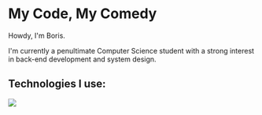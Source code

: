 <h1 align="left">My Code, My Comedy</h1>
<p align="left">Howdy, I'm Boris.</p>
<p align="left">I'm currently a penultimate Computer Science student with a strong interest in back-end development and system design.</p>
<h2 align="left">Technologies I use:</h3>
<p align="left">
  <img src="https://skillicons.dev/icons?i=java,py,ts,go,spring,react,html,css,git,docker" />
</p>

